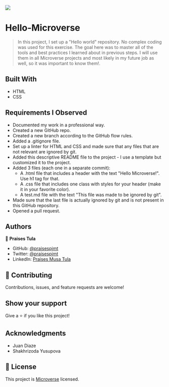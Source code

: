 ![](https://img.shields.io/badge/Microverse-blueviolet)

# Hello-Microverse

> In this project, I set up a "Hello world" repository. No complex coding was used for this exercise. The goal here was to master all of the tools and best practices I learned about in previous steps. I will use them in all Microverse projects and most likely in my future job as well, so it was important to know them!.


## Built With

- HTML
- CSS

## Requirements I Observed

- Documented my work in a professional way.
- Created a new GitHub repo.
- Created a new branch according to the GitHub flow rules.
- Added a .gitignore file.
- Set up a linter for HTML and CSS and made sure that any files that are not relevant are ignored by git.
- Added this descriptive README file to the project - I use a template but customized it to the project.
- Added 3 files (each one in a separate commit):
    - A .html file that includes a header with the text "Hello Microverse!". Use h1 tag for that.
    - A .css file that includes one class with styles for your header (make it in your favorite color).
    - A test.md file with the text "This file was made to be ignored by git".
- Made sure that the last file is actually ignored by git and is not present in this GitHub repository.
- Opened a pull request.
## Authors

👤 **Praises Tula**

- GitHub: [@praisespjmt](https://github.com/PraisesPJMT)
- Twitter: [@praisespjmt](https://twitter.com/PraisesPJMT)
- LinkedIn: [Praises Musa Tula](https://www.linkedin.com/in/praises-tula-9233aa76)

## 🤝 Contributing

Contributions, issues, and feature requests are welcome!

## Show your support

Give a ⭐️ if you like this project!

## Acknowledgments

- Juan Diaze
- Shakhrizoda Yusupova

## 📝 License

This project is [Microverse](https://www.microverse.org/) licensed.